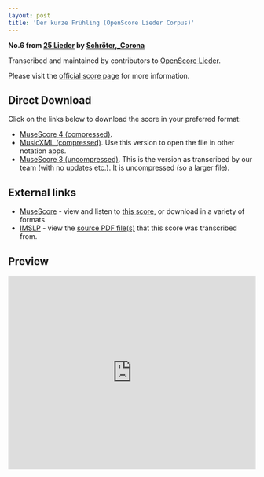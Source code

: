 ```yaml
---
layout: post
title: 'Der kurze Frühling (OpenScore Lieder Corpus)'
---
```


__No.6 from [25 Lieder](https://fourscoreandmore.org/openscore/lieder/Schr%C3%B6ter%2C_Corona/25_Lieder/) by [Schröter,_Corona](https://fourscoreandmore.org/openscore/lieder/Schr%C3%B6ter%2C_Corona)__

Transcribed and maintained by contributors to [OpenScore Lieder].

Please visit the [official score page] for more information.

[official score page]: https://musescore.com/openscore-lieder-corpus/scores/6021037
[OpenScore Lieder]: https://musescore.com/openscore-lieder-corpus

## Direct Download

Click on the links below to download the score in your preferred format:
- [MuseScore 4 (compressed)](https://fourscoreandmore.org/openscore/lieder/Schr%C3%B6ter%2C_Corona/25_Lieder/06_Der_kurze_Fr%C3%BChling.mscz).
- [MusicXML (compressed)](https://fourscoreandmore.org/openscore/lieder/Schr%C3%B6ter%2C_Corona/25_Lieder/06_Der_kurze_Fr%C3%BChling.mxl). Use this version to open the file in other notation apps.
- [MuseScore 3 (uncompressed)](https://raw.githubusercontent.com/OpenScore/Lieder/refs/heads/main/scores/Schr%C3%B6ter%2C_Corona/25_Lieder/06_Der_kurze_Fr%C3%BChling/lc6021037.mscx). This is the version as transcribed by our team (with no updates etc.). It is uncompressed (so a larger file).

## External links

- [MuseScore] - view and listen to [this score][MuseScore], or download in a variety of formats.
- [IMSLP] - view the [source PDF file(s)][IMSLP] that this score was transcribed from.

[MuseScore]: https://musescore.com/score/6021037
[IMSLP]: https://imslp.org/wiki/Special:ReverseLookup/109659

## Preview

<iframe width="100%" height="394" src="https://musescore.com/openscore-lieder-corpus/scores/6021037/embed" frameborder="0" allowfullscreen allow="autoplay; fullscreen"></iframe>
